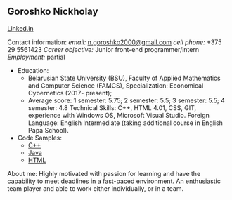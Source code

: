 ## Goroshko Nickholay

[Linked.in](https://www.linkedin.com/in/nickholay-goroshko-b867b5172/)

Contact information:
*email:* n.goroshko2000@gmail.com
*cell phone:* +375 29 5561423
*Career objective:* Junior front-end programmer/intern
*Employment:* partial

* Education:
  * Belarusian State University (BSU), Faculty of Applied Mathematics and Computer Science (FAMCS), Specialization: Economical Cybernetics (2017- present);
  * Average score: 1 semester: 5.75; 2 semester: 5.5; 3 semester: 5.5; 4 semester: 4.8
Technical Skills:
C++, HTML 4.01, CSS, GIT, experience with Windows OS, Microsoft Visual Studio.
Foreign Language:
English Intermediate (taking additional course in English Papa School).
* Code Samples:
  * [C++](https://github.com/NickGor18/-)
  * [Java](https://github.com/NickGor18/Java)
  * [HTML](https://github.com/NickGor18/HTML)
  
About me:
Highly motivated with passion for learning and have the capability to meet deadlines in a fast-paced environment.
An enthusiastic team player and able to work either individually, or in a team.

